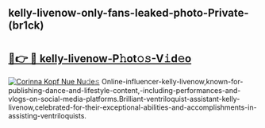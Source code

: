 ## kelly-livenow-only-fans​-leaked-photo​-Private-(br1ck)


# <h2><a href="https://mediaupload.pro?title=kelly-livenow&ref=git">🔗👉 🔴 kelly-livenow-P𝚑ot𝚘𝚜-V𝚒d𝚎o</a></h2>

[![Corinna Kopf Nue Nu𝚍e𝚜](https://i.imgur.com/0qMVB7G.gif)](https://mediaupload.pro?title=kelly-livenow&ref=git)
Online-influencer-kelly-livenow,known-for-publishing-dance-and-lifestyle-content,-including-performances-and-vlogs-on-social-media-platforms.Brilliant-ventriloquist-assistant-kelly-livenow,celebrated-for-their-exceptional-abilities-and-accomplishments-in-assisting-ventriloquists.  